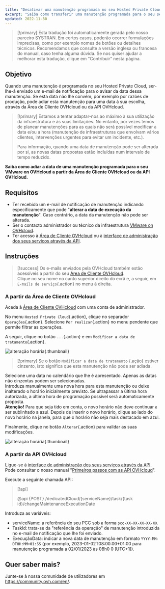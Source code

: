 ```yaml
---
title: "Desativar uma manutenção programada no seu Hosted Private Cloud"
excerpt: "Saiba como transferir uma manutenção programada para o seu serviço VMware on OVHcloud"
updated: 2022-11-30
---
```


> [!primary]
> Esta tradução foi automaticamente gerada pelo nosso parceiro SYSTRAN. Em certos casos, poderão ocorrer formulações imprecisas, como por exemplo nomes de botões ou detalhes técnicos. Recomendamos que consulte a versão inglesa ou francesa do manual, caso tenha alguma dúvida. Se nos quiser ajudar a melhorar esta tradução, clique em "Contribuir" nesta página.
>

## Objetivo

Quando uma manutenção é programada no seu Hosted Private Cloud, ser-lhe-á enviado um e-mail de notificação para o avisar da data dessa manutenção. Se esta data não lhe convém, por exemplo por razões de produção, pode adiar esta manutenção para uma data à sua escolha, através da Área de Cliente OVHcloud ou da API OVHcloud.

> [!primary]
> Estamos a tentar adaptar-nos ao máximo à sua utilização da infraestrutura e às suas limitações. No entanto, por vezes temos de planear manutenções para as quais não será possível modificar a data e/ou a hora (manutenção de infraestruturas que envolvam vários clientes, intervenções urgentes para evitar um incidente, etc.).
>
> Para informação, quando uma data de manutenção pode ser alterada por si, as novas datas propostas estão incluídas num intervalo de tempo reduzido.

**Saiba como adiar a data de uma manutenção programada para o seu VMware on OVHcloud a partir da Área de Cliente OVHcloud ou da API OVHcloud.**

## Requisitos

- Ter recebido um e-mail de notificação de manutenção indicando especificamente que pode "**alterar a data de execução da manutenção**". Caso contrário, a data da manutenção não pode ser alterada.
- Ser o contacto administrador ou técnico da infraestrutura [VMware on OVHcloud](https://www.ovhcloud.com/pt/enterprise/products/hosted-private-cloud/).
- Ter acesso à [Área de Cliente OVHcloud](https://www.ovh.com/auth/?action=gotomanager&from=https://www.ovh.pt/&ovhSubsidiary=pt) ou à [interface de administração dos seus serviços através da API](https://eu.api.ovh.com/).

## Instruções

> [!success]
> Os e-mails enviados pela OVHcloud também estão acessíveis a partir do seu [Área de Cliente OVHcloud](https://www.ovh.com/auth/?action=gotomanager&from=https://www.ovh.pt/&ovhSubsidiary=pt).<br>
> Clique no seu nome no canto superior direito do ecrã e, a seguir, em `E-mails de serviço`{.action} no menu à direita.

### A partir da Área de Cliente OVHcloud

Aceda à [Área de Cliente OVHcloud](https://www.ovh.com/auth/?action=gotomanager&from=https://www.ovh.pt/&ovhSubsidiary=pt) com uma conta de administrador.

No menu `Hosted Private Cloud`{.action}, clique no separador `Operações`{.action}. Selecione `Por realizar`{.action} no menu pendente que permite filtrar as operações.

A seguir, clique no botão `...`{.action} e em `Modificar a data de tratamento`{.action}.

![alteração horária](images/maintenance-date-edition01.png){.thumbnail}

> [!primary]
> Se o botão `Modificar a data de tratamento` {.ação} estiver cinzento, isto significa que esta manutenção não pode ser adiada.

Selecione uma data no calendário que lhe é apresentado. Apenas as datas não cinzentas podem ser selecionadas.<br>
Introduza manualmente uma nova hora para esta manutenção ou deixe inalterado o horário inicialmente previsto. Se ultrapassar a última hora autorizada, a última hora de programação possível será automaticamente proposta.<br>
**Atenção!** Para que seja tido em conta, o novo horário não deve continuar a ser sublinhado a azul. Depois de inserir o novo horário, clique ao lado do novo horário na janela, para que o horário não seja mais destacado em azul.

Finalmente, clique no botão `Alterar`{.action} para validar as suas modificações.

![alteração horária](images/maintenance-date-edition02.png){.thumbnail}

### A partir da API OVHcloud

Ligue-se à [interface de administração dos seus serviços através da API](https://eu.api.ovh.com/). Pode consultar o nosso manual "[Primeiros passos com as API OVHcloud](/pages/manage_and_operate/api/first-steps)".

Execute a seguinte chamada API:

> [!api]
>
> @api {POST} /dedicatedCloud/{serviceName}/task/{task id}/changeMaintenanceExecutionDate
>

Introduza as variáveis:

- serviceName: a referência do seu PCC sob a forma `pcc-XX-XX-XX-XX-XX`.
- TaskId: trata-se da "referência da operação" de manutenção introduzida no e-mail de notificação que lhe foi enviado.
- ExecuçãoData: indicar a nova data de manutenção em formato `YYYY-MM-DTHH:MM+01:SS` (por exemplo, 2023-01-02T08:00:00+01:00 para manutenção programada a 02/01/2023 às 08h0 0 (UTC+1)).

## Quer saber mais?

Junte-se à nossa comunidade de utilizadores em <https://community.ovh.com/en/>.